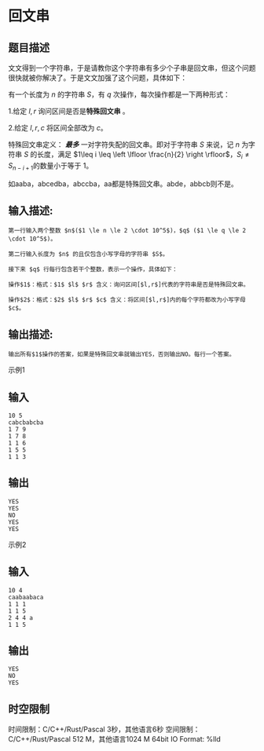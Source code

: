 # 回文串

## 题目描述

文文得到一个字符串，于是请教你这个字符串有多少个子串是回文串，但这个问题很快就被你解决了。于是文文加强了这个问题，具体如下：

有一个长度为 $n$ 的字符串 $S$，有 $q$ 次操作，每次操作都是一下两种形式：

1.给定 $l,r$ 询问区间是否是**特殊回文串** 。 

2.给定 $l,r,c$ 将区间全部改为 $c$。 

特殊回文串定义： _**最多**_ 一对字符失配的回文串。即对于字符串 $S$ 来说，记 $n$ 为字符串 $S$ 的长度，满足 $1\leq i \leq \left \lfloor \frac{n}{2} \right \rfloor$，$S_{i}\neq S_{n-i+1}$的数量小于等于 $1$。

如aaba，abcedba，abccba，aa都是特殊回文串。abde，abbcb则不是。

## 输入描述:
    
    
    第一行输入两个整数 $n$($1 \le n \le 2 \cdot 10^5$)，$q$ ($1 \le q \le 2 \cdot 10^5$)。
    
    第二行输入长度为 $n$ 的且仅包含小写字母的字符串 $S$。
    
    接下来 $q$ 行每行包含若干个整数，表示一个操作，具体如下：
    
    操作$1$：格式：$1$ $l$ $r$ 含义：询问区间[$l,r$]代表的字符串是否是特殊回文串。
    
    操作$2$：格式：$2$ $l$ $r$ $c$ 含义：将区间[$l,r$]内的每个字符都改为小写字母$c$。

## 输出描述:
    
    
    输出所有$1$操作的答案，如果是特殊回文串就输出YES，否则输出NO。每行一个答案。
    
      
    

示例1 

## 输入
    
    
    10 5
    cabcbabcba
    1 7 9
    1 7 8
    1 1 6
    1 5 5
    1 1 3

## 输出
    
    
    YES
    YES
    NO
    YES
    YES

示例2 

## 输入
    
    
    10 4
    caabaabaca
    1 1 1
    1 1 5
    2 4 4 a
    1 1 5

## 输出
    
    
    YES
    NO
    YES


## 时空限制

时间限制：C/C++/Rust/Pascal 3秒，其他语言6秒
空间限制：C/C++/Rust/Pascal 512 M，其他语言1024 M
64bit IO Format: %lld